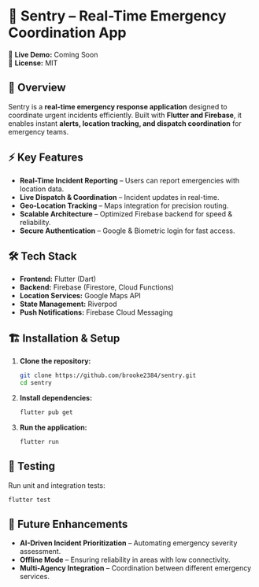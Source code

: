 # 🚨 Sentry – Real-Time Emergency Coordination App  
🔗 **Live Demo:** Coming Soon  
📜 **License:** MIT  

## 📌 Overview  
Sentry is a **real-time emergency response application** designed to coordinate urgent incidents efficiently. Built with **Flutter and Firebase**, it enables instant **alerts, location tracking, and dispatch coordination** for emergency teams.

## ⚡ Key Features  
- **Real-Time Incident Reporting** – Users can report emergencies with location data.  
- **Live Dispatch & Coordination** – Incident updates in real-time.  
- **Geo-Location Tracking** – Maps integration for precision routing.  
- **Scalable Architecture** – Optimized Firebase backend for speed & reliability.  
- **Secure Authentication** – Google & Biometric login for fast access.  

## 🛠 Tech Stack  
- **Frontend:** Flutter (Dart)  
- **Backend:** Firebase (Firestore, Cloud Functions)  
- **Location Services:** Google Maps API  
- **State Management:** Riverpod  
- **Push Notifications:** Firebase Cloud Messaging  

## 🏗 Installation & Setup  
1. **Clone the repository:**  
   ```sh
   git clone https://github.com/brooke2384/sentry.git
   cd sentry
   ```  
2. **Install dependencies:**  
   ```sh
   flutter pub get
   ```  
3. **Run the application:**  
   ```sh
   flutter run
   ```  

## 🧪 Testing  
Run unit and integration tests:  
```sh
flutter test
```  

## 🚀 Future Enhancements  
- **AI-Driven Incident Prioritization** – Automating emergency severity assessment.  
- **Offline Mode** – Ensuring reliability in areas with low connectivity.  
- **Multi-Agency Integration** – Coordination between different emergency services.  

